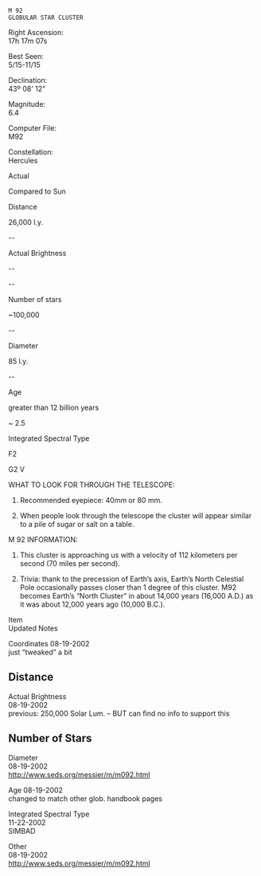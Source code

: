 	M 92
	GLOBULAR STAR CLUSTER



Right Ascension:	
17h 17m 07s	
	
Best Seen:	
5/15-11/15

Declination:	
43º 08' 12"	
	
Magnitude:	
6.4

	
	
	
	


Computer File:	
M92	
	
Constellation:	
Hercules





	
	
Actual	
	
Compared to Sun

Distance	
	
26,000 l.y.	
	
--

Actual Brightness	
	
--	
	
--

Number of stars	
	
~100,000	
	
--

Diameter	
	
85 l.y.	
	
--

Age	
	
greater than 12 billion years	
	
~ 2.5

Integrated Spectral Type	
	
F2	
	
G2 V





WHAT TO LOOK FOR THROUGH THE TELESCOPE:

1.	Recommended eyepiece: 40mm or 80 mm.

2.	When people look through the telescope the cluster will appear similar to a pile of sugar or salt on a table.


M 92 INFORMATION:

1.	This cluster is approaching us with a velocity of 112 kilometers per second (70 miles per second).

2.	Trivia: thank to the precession of Earth’s axis, Earth’s North Celestial Pole occasionally passes closer than 1 degree of this cluster.  M92 becomes Earth’s “North Cluster” in about 14,000 years (16,000 A.D.) as it was about 12,000 years ago (10,000 B.C.).
   



 



Item	
Updated	
Notes

Coordinates	
08-19-2002	
just “tweaked” a bit

Distance	
--	


Actual Brightness	
08-19-2002	
previous: 250,000 Solar Lum.   – BUT can find no info to support this

Number of Stars	
--	


Diameter	
08-19-2002	
http://www.seds.org/messier/m/m092.html

Age	
08-19-2002	
changed to match other glob. handbook pages

Integrated Spectral Type	
11-22-2002	
SIMBAD

Other	
08-19-2002	
http://www.seds.org/messier/m/m092.html

	
	


	
	


